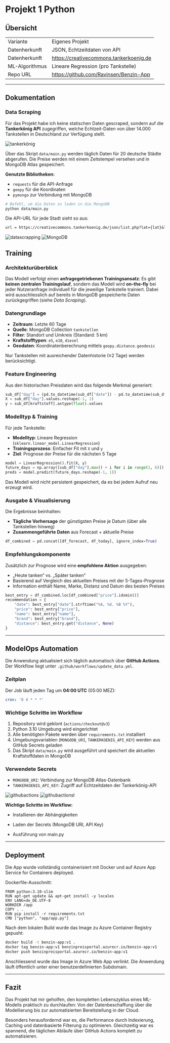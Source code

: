 # Projekt 1 Python

## Übersicht

| | |
| -------- | ------- |
| Variante | Eigenes Projekt |
| Datenherkunft | JSON, Echtzeitdaten von API |
| Datenherkunft | https://creativecommons.tankerkoenig.de |
| ML-Algorithmus | Lineare Regression (pro Tankstelle) |
| Repo URL | https://github.com/Ravinsen/Benzin-App |

---

## Dokumentation

### Data Scraping

Für das Projekt habe ich keine statischen Daten gescraped, sondern auf die **Tankerkönig API** zugegriffen, welche Echtzeit-Daten von über 14.000 Tankstellen in Deutschland zur Verfügung stellt.

<img src="images/tankerkönig.png" alt="tankerkönig" style="max-width: 100%; height: auto;">

Über das Skript `data/main.py` werden täglich Daten für 20 deutsche Städte abgerufen. Die Preise werden mit einem Zeitstempel versehen und in MongoDB Atlas gespeichert.

**Genutzte Bibliotheken:**  
- `requests` für die API-Anfrage  
- `geopy` für die Koordinaten  
- `pymongo` zur Verbindung mit MongoDB

```bash
# Befehl, um die Daten zu laden in die MongoDB
python data/main.py
```


Die API-URL für jede Stadt sieht so aus:

```txt
url = https://creativecommons.tankerkoenig.de/json/list.php?lat={lat}&lng={lng}&rad=25&sort=dist&type=all&apikey={api_key}"
```
<img src="images/datascrapping.png" alt="datascrapping" style="max-width: 100%; height: auto;">

<img src="images/MongoDB.png" alt="MongoDB" style="max-width: 100%; height: auto;">

## Training

### Architekturüberblick

Das Modell verfolgt einen **anfragegetriebenen Trainingsansatz**: Es gibt **keinen zentralen Trainingslauf**, sondern das Modell wird **on-the-fly** bei jeder Nutzeranfrage individuell für die jeweilige Tankstelle trainiert. Dabei wird ausschliesslich auf bereits in MongoDB gespeicherte Daten zurückgegriffen (siehe *Data Scraping*).

### Datengrundlage

- **Zeitraum**: Letzte 60 Tage  
- **Quelle**: MongoDB Collection `tankstellen`  
- **Filter**: Standort und Umkreis (Standard: 5 km)  
- **Kraftstofftypen**: `e5`, `e10`, `diesel`  
- **Geodaten**: Koordinatenberechnung mittels `geopy.distance.geodesic`

Nur Tankstellen mit ausreichender Datenhistorie (≥2 Tage) werden berücksichtigt.

### Feature Engineering

Aus den historischen Preisdaten wird das folgende Merkmal generiert:

```python
sub_df["day"] = (pd.to_datetime(sub_df["date"]) - pd.to_datetime(sub_df["date"]).min()).dt.days
X = sub_df["day"].values.reshape(-1, 1)
y = sub_df[kraftstoff].astype(float).values
```

### Modelltyp & Training

Für jede Tankstelle:

- **Modelltyp**: Lineare Regression (`sklearn.linear_model.LinearRegression`)
- **Trainingsprozess**: Einfacher Fit mit `X` und `y`
- **Ziel**: Prognose der Preise für die nächsten 5 Tage

```python
model = LinearRegression().fit(X, y)
future_days = np.array([sub_df["day"].max() + i for i in range(1, 6)])
preds = model.predict(future_days.reshape(-1, 1))
```

Das Modell wird nicht persistent gespeichert, da es bei jedem Aufruf neu erzeugt wird.

### Ausgabe & Visualisierung

Die Ergebnisse beinhalten:

- **Tägliche Vorhersage** der günstigsten Preise je Datum (über alle Tankstellen hinweg)
- **Zusammengeführte Daten** aus Forecast + aktuelle Preise

```python
df_combined = pd.concat([df_forecast, df_today], ignore_index=True)
```

### Empfehlungskomponente

Zusätzlich zur Prognose wird eine **empfohlene Aktion** ausgegeben:

- „Heute tanken“ vs. „Später tanken“
- Basierend auf Vergleich des aktuellen Preises mit der 5-Tages-Prognose
- Information enthält Name, Marke, Distanz und Datum des besten Preises

```python
best_entry = df_combined.loc[df_combined["price"].idxmin()]
recommendation = {
    "date": best_entry["date"].strftime("%A, %d. %B %Y"),
    "price": best_entry["price"],
    "name": best_entry["name"],
    "brand": best_entry["brand"],
    "distance": best_entry.get("distance", None)
}
```


---
## ModelOps Automation

Die Anwendung aktualisiert sich täglich automatisch über **GitHub Actions**. Der Workflow liegt unter `.github/workflows/update_data.yml`.

### Zeitplan
Der Job läuft jeden Tag um **04:00 UTC** (05:00 MEZ):

```yaml
cron: '0 4 * * *'
```

### Wichtige Schritte im Workflow

1. Repository wird geklont (`actions/checkout@v3`)
2. Python 3.10 Umgebung wird eingerichtet
3. Alle benötigten Pakete werden über `requirements.txt` installiert
4. Umgebungsvariablen (`MONGODB_URI`, `TANKERKOENIG_API_KEY`) werden aus GitHub Secrets geladen
5. Das Skript `data/main.py` wird ausgeführt und speichert die aktuellen Kraftstoffdaten in MongoDB

### Verwendete Secrets

- `MONGODB_URI`: Verbindung zur MongoDB Atlas-Datenbank
- `TANKERKOENIG_API_KEY`: Zugriff auf Echtzeitdaten der Tankerkönig-API

<img src="images/githubactions.png" alt="githubactions" style="max-width: 100%; height: auto;">
<img src="images/githubactionsI.png" alt="githubactionsI" style="max-width: 100%; height: auto;">

**Wichtige Schritte im Workflow:**

- Installieren der Abhängigkeiten

- Laden der Secrets (MongoDB URI, API Key)

- Ausführung von main.py

---

## Deployment

Die App wurde vollständig containerisiert mit Docker und auf Azure App Service for Containers deployed.

Dockerfile-Ausschnitt:
```
FROM python:3.10-slim
RUN apt-get update && apt-get install -y locales
ENV LANG=de_DE.UTF-8
WORKDIR /app
COPY . .
RUN pip install -r requirements.txt
CMD ["python", "app/app.py"]
```

Nach dem lokalen Build wurde das Image zu Azure Container Registry gepusht:

```bash
docker build -t benzin-app:v1 .
docker tag benzin-app:v1 benzinpreisportal.azurecr.io/benzin-app:v1
docker push benzinpreisportal.azurecr.io/benzin-app:v1
```

Anschliessend wurde das Image in Azure Web App verlinkt. Die Anwendung läuft öffentlich unter einer benutzerdefinierten Subdomain.

---

## Fazit

Das Projekt hat mir geholfen, den kompletten Lebenszyklus eines ML-Modells praktisch zu durchlaufen: Von der Datenbeschaffung über die Modellierung bis zur automatisierten Bereitstellung in der Cloud.

Besonders herausfordernd war es, die Performance durch Indexierung, Caching und datenbasierte Filterung zu optimieren. Gleichzeitig war es spannend, die täglichen Abläufe über GitHub Actions komplett zu automatisieren.
